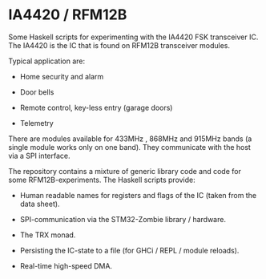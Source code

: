 # IA4420 / RFM12B

Some Haskell scripts for experimenting with the IA4420 FSK transceiver IC.
The IA4420 is the IC that is found on RFM12B transceiver modules.

Typical application are:

* Home security and alarm

* Door bells

* Remote control, key-less entry (garage doors)

* Telemetry

There are modules available for 433MHz , 868MHz and 915MHz bands
(a single module works only on one band).
They communicate with the host via a SPI interface.

The repository contains a mixture of generic library code
and code for some RFM12B-experiments.
The Haskell scripts provide:

* Human readable names for registers and flags of the IC
(taken from the data sheet).

* SPI-communication via the STM32-Zombie library / hardware.

* The TRX monad.

* Persisting the IC-state to a file (for GHCi / REPL / module reloads).

* Real-time high-speed DMA.


